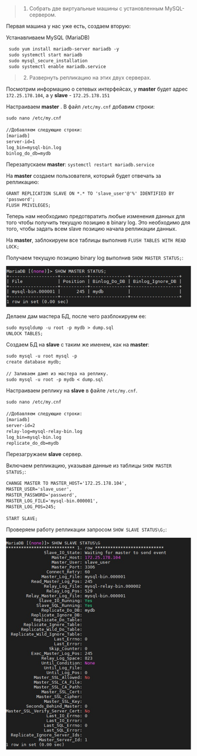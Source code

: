 > 1. Собрать две виртуальные машины с установленным MySQL-сервером.

Первая машина у нас уже есть, создаем вторую:

Устанавливаем MySQL (MariaDB)

```
 sudo yum install mariadb-server mariadb -y 
 sudo systemctl start mariadb
 sudo mysql_secure_installation
 sudo systemctl enable mariadb.service
```

> 2. Развернуть репликацию на этих двух серверах.

Посмотрим информацию о сетевых интерфейсах, у **master**  будет адрес `172.25.178.104`, а у **slave** - `172.25.178.151`

Настраиваем **master** . В файл `/etc/my.cnf` добавим строки:
```
sudo nano /etc/my.cnf

//Добавляем следующие строки:
[mariadb]
server-id=1
log_bin=mysql-bin.log
binlog_do_db=mydb
```
Перезапускаем **master**: `systemctl restart mariadb.service`

На **master** создаем пользователя, который будет отвечать за репликацию:
```
GRANT REPLICATION SLAVE ON *.* TO 'slave_user'@'%' IDENTIFIED BY 'password';
FLUSH PRIVILEGES;
```
Теперь нам необходимо предотвратить любые изменения данных для того чтобы получить текущую позицию в binary log.
Это необходимо для того, чтобы задать всем slave позицию начала репликации данных.

На **master**, заблокируем все таблицы выполнив `FLUSH TABLES WITH READ LOCK;`

Получаем текущую позицию binary log выполнив `SHOW MASTER STATUS;`:

![img 1](https://github.com/Lisergide/gb-hl-11.19/blob/lesson-4/lesson-4/img/1.jpg)

Делаем дам мастера БД, после чего разблокируем ее:
```
sudo mysqldump -u root -p mydb > dump.sql
UNLOCK TABLES;
```
Создаем БД на **slave** с таким же именем, как на **master**:
```
sudo mysql -u root mysql -p
create database mydb;

// Заливаем дамп из мастера на реплику.
sudo mysql -u root -p mydb < dump.sql
```
Настраиваем реплику на **slave** в файле `/etc/my.cnf`.
```
sudo nano /etc/my.cnf

//Добавляем следующие строки:
[mariadb]
server-id=2
relay-log=mysql-relay-bin.log
log_bin=mysql-bin.log
replicate_do_db=mydb
```
Перезагружаем **slave** сервер.

Включаем репликацию, указывая данные из таблицы `SHOW MASTER STATUS;`:
```
CHANGE MASTER TO MASTER_HOST='172.25.178.104',
MASTER_USER='slave_user',
MASTER_PASSWORD='password',
MASTER_LOG_FILE='mysql-bin.000001',
MASTER_LOG_POS=245;

START SLAVE;
```
Проверяем работу репликации запросом `SHOW SLAVE STATUS\G;`:

![img 2](https://github.com/Lisergide/gb-hl-11.19/blob/lesson-4/lesson-4/img/2.jpg)


